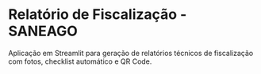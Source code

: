 # Relatório de Fiscalização - SANEAGO

Aplicação em Streamlit para geração de relatórios técnicos de fiscalização com fotos, checklist automático e QR Code.
